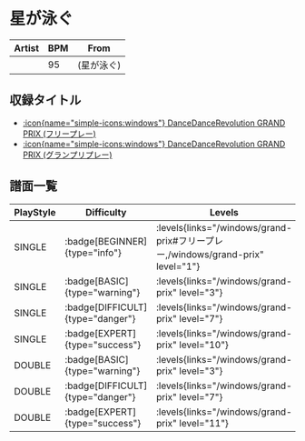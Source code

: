 # 星が泳ぐ

|Artist|BPM|From|
|------|---|----|
||95|(星が泳ぐ)|

## 収録タイトル

- [:icon{name="simple-icons:windows"} DanceDanceRevolution GRAND PRIX (フリープレー)](/windows/grand-prix#フリープレー)
- [:icon{name="simple-icons:windows"} DanceDanceRevolution GRAND PRIX (グランプリプレー)](/windows/grand-prix)

## 譜面一覧

|PlayStyle|Difficulty|Levels|Notes|Movie|
|---------|----------|------|-----|-----|
|SINGLE| :badge[BEGINNER]{type="info"}| :levels{links="/windows/grand-prix#フリープレー,/windows/grand-prix" level="1"}|24/0||
|SINGLE| :badge[BASIC]{type="warning"}| :levels{links="/windows/grand-prix" level="3"}|67/4||
|SINGLE| :badge[DIFFICULT]{type="danger"}| :levels{links="/windows/grand-prix" level="7"}|145/0||
|SINGLE| :badge[EXPERT]{type="success"}| :levels{links="/windows/grand-prix" level="10"}|215/7||
|DOUBLE| :badge[BASIC]{type="warning"}| :levels{links="/windows/grand-prix" level="3"}|57/4||
|DOUBLE| :badge[DIFFICULT]{type="danger"}| :levels{links="/windows/grand-prix" level="7"}|144/2||
|DOUBLE| :badge[EXPERT]{type="success"}| :levels{links="/windows/grand-prix" level="11"}|227/4||
